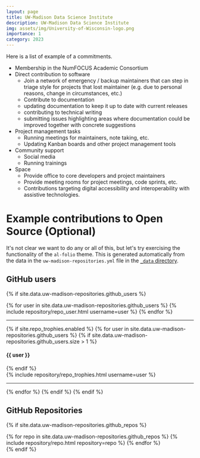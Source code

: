 ```yaml
---
layout: page
title: UW-Madison Data Science Institute
description: UW-Madison Data Science Institute
img: assets/img/University-of-Wisconsin-logo.png
importance: 1
category: 2023
---
```


Here is a list of example of a commitments. 

 * Membership in the NumFOCUS Academic Consortium
 * Direct contribution to software
    * Join a network of emergency / backup maintainers that can step in triage style for projects that lost maintainer (e.g. due to personal reasons, change in circumstances, etc.)
    * Contribute to documentation
    * updating documentation to keep it up to date with current releases
    * contributing to technical writing 
    * submitting issues highlighting areas where documentation could be improved together with concrete suggestions
 * Project management tasks
    * Running meetings for maintainers, note taking, etc.
    * Updating Kanban boards and other project management tools
 * Community support
    * Social media
    * Running trainings
 * Space 
    * Provide office to core developers and project maintainers
    * Provide meeting rooms for project meetings, code sprints, etc.
    * Contributions targeting digital accessibility and interoperability with assistive technologies.


# Example contributions to Open Source (Optional) 

It's not clear we want to do any or all of this, but let's try exercising the functionality of the `al-folio` theme. This is generated automatically from the data in the `uw-madison-repositories.yml` file in the [`_data` directory](https://github.com/cranmer/open-source-pledge/tree/master/_data).

## GitHub users

{% if site.data.uw-madison-repositories.github_users %}
<div class="repositories d-flex flex-wrap flex-md-row flex-column justify-content-between align-items-center">
  {% for user in site.data.uw-madison-repositories.github_users %}
    {% include repository/repo_user.html username=user %}
  {% endfor %}
</div>

---

{% if site.repo_trophies.enabled %}
{% for user in site.data.uw-madison-repositories.github_users %}
  {% if site.data.uw-madison-repositories.github_users.size > 1 %}
  <h4>{{ user }}</h4>
  {% endif %}
  <div class="repositories d-flex flex-wrap flex-md-row flex-column justify-content-between align-items-center">
  {% include repository/repo_trophies.html username=user %}
  </div>

  ---

{% endfor %}
{% endif %}
{% endif %}

## GitHub Repositories

{% if site.data.uw-madison-repositories.github_repos %}
<div class="repositories d-flex flex-wrap flex-md-row flex-column justify-content-between align-items-center">
  {% for repo in site.data.uw-madison-repositories.github_repos %}
    {% include repository/repo.html repository=repo %}
  {% endfor %}
</div>
{% endif %}
